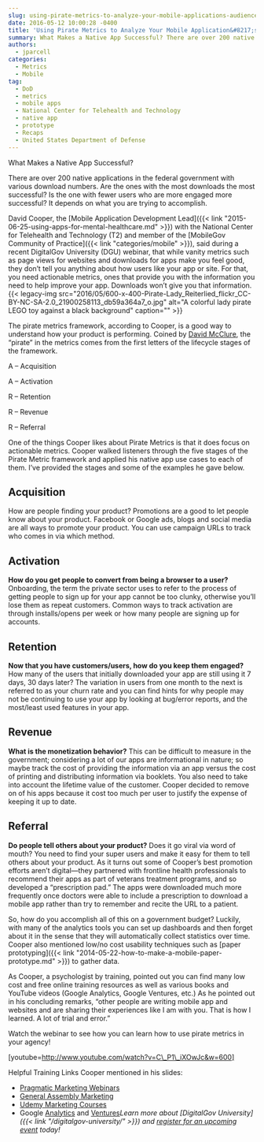 ```yaml
---
slug: using-pirate-metrics-to-analyze-your-mobile-applications-audience.md
date: 2016-05-12 10:00:28 -0400
title: 'Using Pirate Metrics to Analyze Your Mobile Application&#8217;s Audience'
summary: What Makes a Native App Successful? There are over 200 native applications in the federal government with various download numbers. Are the ones with the most downloads the most successful? Is the one with fewer users who are more engaged more successful? It depends on what you are trying to accomplish. David Cooper, the Mobile
authors:
  - jparcell
categories:
  - Metrics
  - Mobile
tag:
  - DoD
  - metrics
  - mobile apps
  - National Center for Telehealth and Technology
  - native app
  - prototype
  - Recaps
  - United States Department of Defense
---
```


What Makes a Native App Successful?

There are over 200 native applications in the federal government with various download numbers. Are the ones with the most downloads the most successful? Is the one with fewer users who are more engaged more successful? It depends on what you are trying to accomplish.

David Cooper, the [Mobile Application Development Lead]({{< link "2015-06-25-using-apps-for-mental-healthcare.md" >}}) with the National Center for Telehealth and Technology (T2) and member of the [MobileGov Community of Practice]({{< link "categories/mobile" >}}), said during a recent DigitalGov University (DGU) webinar, that while vanity metrics such as page views for websites and downloads for apps make you feel good, they don’t tell you anything about how users like your app or site. For that, you need actionable metrics, ones that provide you with the information you need to help improve your app. Downloads won’t give you that information. {{< legacy-img src="2016/05/600-x-400-Pirate-Lady\_Reiterlied\_flickr\_CC-BY-NC-SA-2.0\_21900258113\_db59a364a7\_o.jpg" alt="A colorful lady pirate LEGO toy against a black background" caption="" >}} 

The pirate metrics framework, according to Cooper, is a good way to understand how your product is performing. Coined by [David McClure](http://www.slideshare.net/dmc500hats/startup-metrics-for-pirates-long-version), the “pirate” in the metrics comes from the first letters of the lifecycle stages of the framework.

A &#8211; Acquisition
  
A &#8211; Activation
  
R &#8211; Retention
  
R &#8211; Revenue
  
R &#8211; Referral

One of the things Cooper likes about Pirate Metrics is that it does focus on actionable metrics. Cooper walked listeners through the five stages of the Pirate Metric framework and applied his native app use cases to each of them. I’ve provided the stages and some of the examples he gave below.

## Acquisition

How are people finding your product? Promotions are a good to let people know about your product. Facebook or Google ads, blogs and social media are all ways to promote your product. You can use campaign URLs to track who comes in via which method.

## Activation

**How do you get people to convert from being a browser to a user?** Onboarding, the term the private sector uses to refer to the process of getting people to sign up for your app cannot be too clunky, otherwise you’ll lose them as repeat customers. Common ways to track activation are through installs/opens per week or how many people are signing up for accounts.

## Retention

**Now that you have customers/users, how do you keep them engaged?** How many of the users that initially downloaded your app are still using it 7 days, 30 days later? The variation in users from one month to the next is referred to as your churn rate and you can find hints for why people may not be continuing to use your app by looking at bug/error reports, and the most/least used features in your app.

## Revenue

**What is the monetization behavior?** This can be difficult to measure in the government; considering a lot of our apps are informational in nature; so maybe track the cost of providing the information via an app versus the cost of printing and distributing information via booklets. You also need to take into account the lifetime value of the customer. Cooper decided to remove on of his apps because it cost too much per user to justify the expense of keeping it up to date.

## Referral

**Do people tell others about your product?** Does it go viral via word of mouth? You need to find your super users and make it easy for them to tell others about your product. As it turns out some of Cooper’s best promotion efforts aren’t digital—they partnered with frontline health professionals to recommend their apps as part of veterans treatment programs, and so developed a “prescription pad.” The apps were downloaded much more frequently once doctors were able to include a prescription to download a mobile app rather than try to remember and recite the URL to a patient.

So, how do you accomplish all of this on a government budget? Luckily, with many of the analytics tools you can set up dashboards and then forget about it in the sense that they will automatically collect statistics over time. Cooper also mentioned low/no cost usability techniques such as [paper prototyping]({{< link "2014-05-22-how-to-make-a-mobile-paper-prototype.md" >}}) to gather data.

As Cooper, a psychologist by training, pointed out you can find many low cost and free online training resources as well as various books and YouTube videos (Google Analytics, Google Ventures, etc.) As he pointed out in his concluding remarks, “other people are writing mobile app and websites and are sharing their experiences like I am with you. That is how I learned. A lot of trial and error.”

Watch the webinar to see how you can learn how to use pirate metrics in your agency!
  
[youtube=http://www.youtube.com/watch?v=C\_P1\_iXOwJc&w=600]

Helpful Training Links Cooper mentioned in his slides:

  * [Pragmatic Marketing Webinars](http://pragmaticmarketing.com/resources/webinars)
  * [General Assembly Marketing](https://generalassemb.ly/blog/category/digital-marketing-2/)
  * [Udemy Marketing Courses](https://www.udemy.com/courses/marketing/all-courses/?price=price-free&lang=en)
  * Google [Analytics](https://www.youtube.com/user/googleanalytics) and [Ventures](https://www.youtube.com/user/GoogleVentures)_Learn more about [DigitalGov University]({{< link "/digitalgov-university/" >}}) and [register for an upcoming event](https://www.youtube.com/user/GoogleVentures) today!_